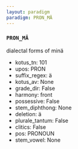 ```yaml
---
layout: paradigm
paradigm: PRON_MÄ
---
```

### ` PRON_MÄ `

dialectal forms of minä
* kotus_tn: 101
* upos: PRON
* suffix_regex: ä
* kotus_av: None
* grade_dir: False
* harmony: front
* possessive: False
* stem_diphthong: None
* deletion: ä
* plurale_tantum: False
* clitics: False
* pos: PRONOUN
* stem_vowel: None
